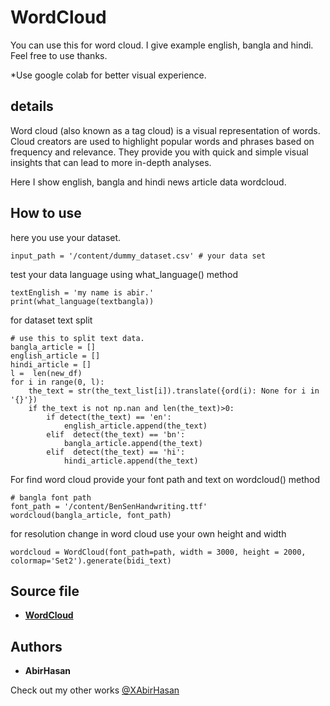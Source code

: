 # WordCloud
 You can use this for word cloud. I give example english, bangla and hindi. Feel free to use thanks.

*Use google colab for better visual experience.
## details
Word cloud (also known as a tag cloud) is a visual representation of words. Cloud creators are used to highlight popular words and phrases based on frequency and relevance. They provide you with quick and simple visual insights that can lead to more in-depth analyses.

Here I show english, bangla and hindi news article data wordcloud.

## How to use

here you use your dataset.
```
input_path = '/content/dummy_dataset.csv' # your data set
```

test your data language using what_language() method

```
textEnglish = 'my name is abir.'
print(what_language(textbangla))
```

for dataset text split 
```
# use this to split text data.
bangla_article = []
english_article = []
hindi_article = []
l =  len(new_df)
for i in range(0, l):
    the_text = str(the_text_list[i]).translate({ord(i): None for i in '{}'})
    if the_text is not np.nan and len(the_text)>0:
        if detect(the_text) == 'en':
            english_article.append(the_text)
        elif  detect(the_text) == 'bn':
            bangla_article.append(the_text)
        elif  detect(the_text) == 'hi':
            hindi_article.append(the_text)
```

For find word cloud provide your font path and text on wordcloud() method

```
# bangla font path
font_path = '/content/BenSenHandwriting.ttf'
wordcloud(bangla_article, font_path)
```

for resolution change in word cloud use your own height and width

```
wordcloud = WordCloud(font_path=path, width = 3000, height = 2000, colormap='Set2').generate(bidi_text)
```

## Source file
* **[WordCloud](https://github.com/XAbirHasan/WordCloud/blob/master/wordCloud.ipynb)**

## Authors

* **AbirHasan**

Check out my other works [@XAbirHasan](https://github.com/XAbirHasan)

